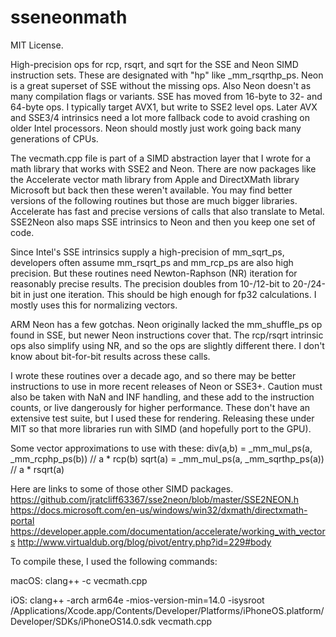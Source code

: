 # sseneonmath
MIT License.

High-precision ops for rcp, rsqrt, and sqrt for the SSE and Neon SIMD instruction sets.  These are designated with "hp" like _mm_rsqrthp_ps.  Neon is a great superset of SSE without the missing ops.  Also Neon doesn't as many compilation flags or variants.  SSE has moved from 16-byte to 32- and 64-byte ops.  I typically target AVX1, but write to SSE2 level ops.  Later AVX and SSE3/4 intrinsics need a lot more fallback code to avoid crashing on older Intel processors.  Neon should mostly just work going back many generations of CPUs.

The vecmath.cpp file is part of a SIMD abstraction layer that I wrote for a math library that works with SSE2 and Neon.  There are now packages like the Accelerate vector math library from Apple and DirectXMath library Microsoft but back then these weren't available.  You may find better versions of the following routines but those are much bigger libraries.  Accelerate has fast and precise versions of calls that also translate to Metal.  SSE2Neon also maps SSE intrinsics to Neon and then you keep one set of code.

Since Intel's SSE intrinsics supply a high-precision of mm_sqrt_ps, developers often assume mm_rsqrt_ps and mm_rcp_ps are also high precision.  But these routines need Newton-Raphson (NR) iteration for reasonably precise results.  The precision doubles from 10-/12-bit to 20-/24-bit in just one iteration.  This should be high enough for fp32 calculations.  I mostly uses this for normalizing vectors.

ARM Neon has a few gotchas.  Neon originally lacked the mm_shuffle_ps op found in SSE, but newer Neon instructions cover that.  The rcp/rsqrt intrinsic ops also simplify using NR, and so the ops are slightly different there.  I don't know about bit-for-bit results across these calls.

I wrote these routines over a decade ago, and so there may be better instructions to use in more recent releases of Neon or SSE3+.  Caution must also be taken with NaN and INF handling, and these add to the instruction counts, or live dangerously for higher performance.   These don't have an extensive test suite, but I used these for rendering.  Releasing these under MIT so that more libraries run with SIMD (and hopefully port to the GPU).

Some vector approximations to use with these:
div(a,b) = _mm_mul_ps(a, _mm_rcphp_ps(b))   // a * rcp(b) 
sqrt(a)  = _mm_mul_ps(a, _mm_sqrthp_ps(a))  // a * rsqrt(a)

Here are links to some of those other SIMD packages.
https://github.com/jratcliff63367/sse2neon/blob/master/SSE2NEON.h
https://docs.microsoft.com/en-us/windows/win32/dxmath/directxmath-portal
https://developer.apple.com/documentation/accelerate/working_with_vectors
http://www.virtualdub.org/blog/pivot/entry.php?id=229#body

To compile these, I used the following commands:

macOS:
clang++ -c vecmath.cpp 

iOS:
clang++ -arch arm64e -mios-version-min=14.0 -isysroot /Applications/Xcode.app/Contents/Developer/Platforms/iPhoneOS.platform/Developer/SDKs/iPhoneOS14.0.sdk vecmath.cpp





